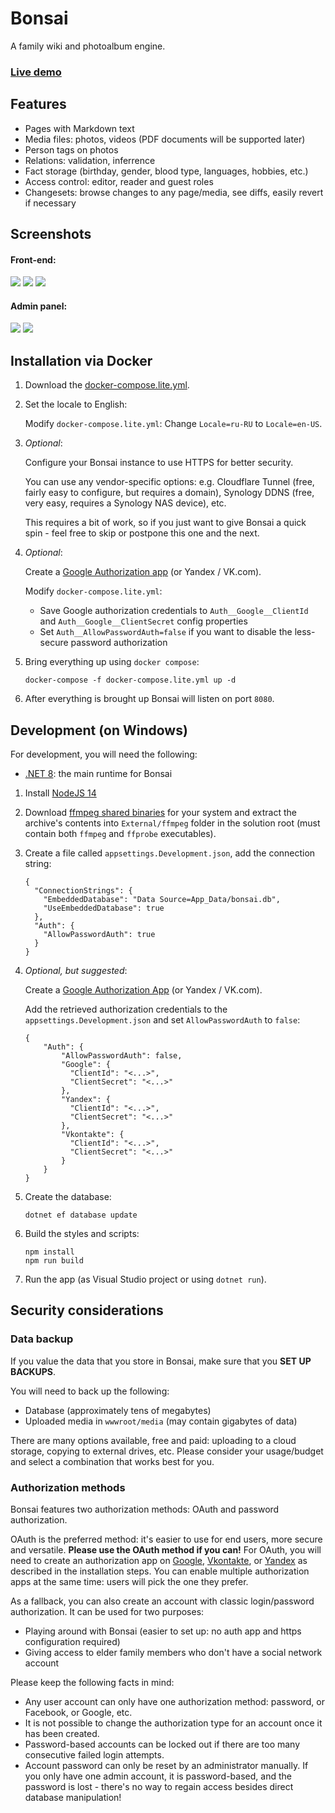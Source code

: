 # Bonsai

A family wiki and photoalbum engine.

### [Live demo](https://bonsai.kirillorlov.pro)

## Features

* Pages with Markdown text
* Media files: photos, videos (PDF documents will be supported later)
* Person tags on photos
* Relations: validation, inferrence
* Fact storage (birthday, gender, blood type, languages, hobbies, etc.)
* Access control: editor, reader and guest roles
* Changesets: browse changes to any page/media, see diffs, easily revert if necessary

## Screenshots

#### Front-end:

<a href="https://user-images.githubusercontent.com/604496/46574247-037d4f00-c9a9-11e8-8585-0d574dda2600.png"><img src="https://user-images.githubusercontent.com/604496/46574252-1859e280-c9a9-11e8-821f-daeaaac7de3f.png" /></a>
<a href="https://user-images.githubusercontent.com/604496/46574259-2c054900-c9a9-11e8-8ecc-ca542053f665.png"><img src="https://user-images.githubusercontent.com/604496/46574288-9a4a0b80-c9a9-11e8-8373-2a7d3e00289c.png" /></a>
<a href="https://user-images.githubusercontent.com/604496/46574262-31629380-c9a9-11e8-9ea6-18fbe63f239f.png"><img src="https://user-images.githubusercontent.com/604496/46574291-9f0ebf80-c9a9-11e8-8656-8a54dd2f2be7.png" /></a>

#### Admin panel:

<a href="https://user-images.githubusercontent.com/604496/46574266-3f181900-c9a9-11e8-828d-9d9a5db25acb.png"><img src="https://user-images.githubusercontent.com/604496/46574292-a209b000-c9a9-11e8-8193-cd99fc1f5f91.png" /></a>
<a href="https://user-images.githubusercontent.com/604496/46574268-43443680-c9a9-11e8-974f-f8a60fbeaa74.png"><img src="https://user-images.githubusercontent.com/604496/46574297-a504a080-c9a9-11e8-8612-d3e5cd1592a4.png" /></a>

## Installation via Docker
1. Download the [docker-compose.lite.yml](docker-compose.lite.yml).

2. Set the locale to English:

   Modify `docker-compose.lite.yml`:
   Change `Locale=ru-RU` to `Locale=en-US`.

3. _Optional_: 

    Configure your Bonsai instance to use HTTPS for better security.

    You can use any vendor-specific options: e.g. Cloudflare Tunnel (free, fairly easy to configure, but requires a domain), Synology DDNS (free, very easy, requires a Synology NAS device), etc.

    This requires a bit of work, so if you just want to give Bonsai a quick spin - feel free to skip or postpone this one and the next.

4. _Optional_:

    Create a [Google Authorization app](https://docs.microsoft.com/en-us/aspnet/core/security/authentication/social/google-logins?view=aspnetcore-6.0) (or Yandex / VK.com).

    Modify `docker-compose.lite.yml`:

    * Save Google authorization credentials to `Auth__Google__ClientId` and `Auth__Google__ClientSecret` config properties
    * Set `Auth__AllowPasswordAuth=false` if you want to disable the less-secure password authorization

5. Bring everything up using `docker compose`:
   ```
   docker-compose -f docker-compose.lite.yml up -d
   ```
6. After everything is brought up Bonsai will listen on port `8080`.

## Development (on Windows)

For development, you will need the following:

* [.NET 8](https://dotnet.microsoft.com/en-us/download/dotnet/8.0): the main runtime for Bonsai

1. Install [NodeJS 14](https://nodejs.org/en/)
2. Download [ffmpeg shared binaries](https://www.ffmpeg.org/download.html) for your system and extract the archive's contents into `External/ffmpeg` folder in the solution root (must contain both `ffmpeg` and `ffprobe` executables).
3. Create a file called `appsettings.Development.json`, add the connection string:

    ```
    {
      "ConnectionStrings": {
        "EmbeddedDatabase": "Data Source=App_Data/bonsai.db",
        "UseEmbeddedDatabase": true
      },
      "Auth": {
        "AllowPasswordAuth": true
      } 
    }
    ```

5. _Optional, but suggested_:

    Create a [Google Authorization App](https://docs.microsoft.com/en-us/aspnet/core/security/authentication/social/google-logins?view=aspnetcore-6.0) (or Yandex / VK.com).

    Add the retrieved authorization credentials to the `appsettings.Development.json` and set `AllowPasswordAuth` to `false`:

    ```
    {
        "Auth": {
            "AllowPasswordAuth": false,
            "Google": {
              "ClientId": "<...>",
              "ClientSecret": "<...>" 
            },
            "Yandex": {
              "ClientId": "<...>",
              "ClientSecret": "<...>" 
            },
            "Vkontakte": {
              "ClientId": "<...>",
              "ClientSecret": "<...>" 
            }
        }
    }
    ```
    
6. Create the database:

    ```
    dotnet ef database update
    ```
7. Build the styles and scripts:

    ```
    npm install
    npm run build
    ```
8. Run the app (as Visual Studio project or using `dotnet run`).

## Security considerations

### Data backup

If you value the data that you store in Bonsai, make sure that you **SET UP BACKUPS**.

You will need to back up the following:

* Database (approximately tens of megabytes)
* Uploaded media in `wwwroot/media` (may contain gigabytes of data)

There are many options available, free and paid: uploading to a cloud storage, copying to external drives, etc. Please consider your usage/budget and select a combination that works best for you.

### Authorization methods

Bonsai features two authorization methods: OAuth and password authorization.

OAuth is the preferred method: it's easier to use for end users, more secure and versatile. **Please use the OAuth method if you can!**
For OAuth, you will need to create an authorization app on [Google](https://docs.microsoft.com/en-us/aspnet/core/security/authentication/social/google-logins?view=aspnetcore-6.0), [Vkontakte](https://vk.com/editapp?act=create), or [Yandex](https://oauth.yandex.ru/client/new) as described in the installation steps.
You can enable multiple authorization apps at the same time: users will pick the one they prefer.

As a fallback, you can also create an account with classic login/password authorization. It can be used for two purposes:

* Playing around with Bonsai (easier to set up: no auth app and https configuration required)
* Giving access to elder family members who don't have a social network account

Please keep the following facts in mind:

* Any user account can only have one authorization method: password, or Facebook, or Google, etc.
* It is not possible to change the authorization type for an account once it has been created.
* Password-based accounts can be locked out if there are too many consecutive failed login attempts.
* Account password can only be reset by an administrator manually. If you only have one admin account, it is password-based, and the password is lost - there's no way to regain access besides direct database manipulation!